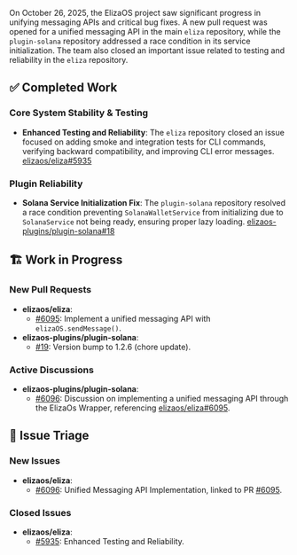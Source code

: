 On October 26, 2025, the ElizaOS project saw significant progress in unifying messaging APIs and critical bug fixes. A new pull request was opened for a unified messaging API in the main `eliza` repository, while the `plugin-solana` repository addressed a race condition in its service initialization. The team also closed an important issue related to testing and reliability in the `eliza` repository.

## ✅ Completed Work
### Core System Stability & Testing
*   **Enhanced Testing and Reliability**: The `eliza` repository closed an issue focused on adding smoke and integration tests for CLI commands, verifying backward compatibility, and improving CLI error messages. [elizaos/eliza#5935](https://github.com/elizaos/eliza/issues/5935)

### Plugin Reliability
*   **Solana Service Initialization Fix**: The `plugin-solana` repository resolved a race condition preventing `SolanaWalletService` from initializing due to `SolanaService` not being ready, ensuring proper lazy loading. [elizaos-plugins/plugin-solana#18](https://github.com/elizaos-plugins/plugin-solana/pull/18)

## 🏗️ Work in Progress
### New Pull Requests
*   **elizaos/eliza**:
    *   [#6095](https://github.com/elizaos/eliza/pull/6095): Implement a unified messaging API with `elizaOS.sendMessage()`.
*   **elizaos-plugins/plugin-solana**:
    *   [#19](https://github.com/elizaos-plugins/plugin-solana/pull/19): Version bump to 1.2.6 (chore update).

### Active Discussions
*   **elizaos-plugins/plugin-solana**:
    *   [#6096](https://github.com/elizaos-plugins/plugin-solana/issues/6096): Discussion on implementing a unified messaging API through the ElizaOs Wrapper, referencing [elizaos/eliza#6095](https://github.com/elizaos/eliza/pull/6095).

## 🐞 Issue Triage
### New Issues
*   **elizaos/eliza**:
    *   [#6096](https://github.com/elizaos/eliza/issues/6096): Unified Messaging API Implementation, linked to PR [#6095](https://github.com/elizaos/eliza/pull/6095).

### Closed Issues
*   **elizaos/eliza**:
    *   [#5935](https://github.com/elizaos/eliza/issues/5935): Enhanced Testing and Reliability.